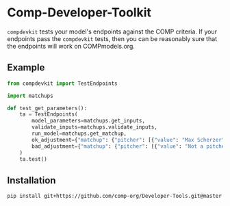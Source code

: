 # Comp-Developer-Toolkit

`compdevkit` tests your model's endpoints against the COMP criteria. If your endpoints pass the `compdevkit` tests, then you can be reasonably sure that the endpoints will work on COMPmodels.org.

## Example

```python
from compdevkit import TestEndpoints

import matchups

def test_get_parameters():
    ta = TestEndpoints(
        model_parameters=matchups.get_inputs,
        validate_inputs=matchups.validate_inputs,
        run_model=matchups.get_matchup,
        ok_adjustment={"matchup": {"pitcher": [{"value": "Max Scherzer"}]}},
        bad_adjustment={"matchup": {"pitcher": [{"value": "Not a pitcher"}]}}
    )
    ta.test()

```

## Installation

```bash
pip install git+https://github.com/comp-org/Developer-Tools.git@master
```